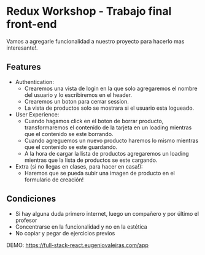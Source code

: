 # Redux Workshop - Trabajo final front-end

Vamos a agregarle funcionalidad a nuestro proyecto para hacerlo mas interesante!.

## Features
- Authentication:
    + Crearemos una vista de login en la que solo agregaremos el nombre del usuario
    y lo escribiremos en el header.
    + Crearemos un boton para cerrar session.
    + La vista de productos solo se mostrara si el usuario esta logueado.
- User Experience:
    + Cuando hagamos click en el boton de borrar producto, transformaremos el contenido de 
    la tarjeta en un loading mientras que el contenido se este borrando.
    + Cuando agreguemos un nuevo producto haremos lo mismo mientras que el contenido se este guardando.
    + A la hora de cargar la lista de productos agregaremos un loading mientras que la lista de productos se este cargando.    
- Extra (si no llegas en clases, para hacer en casa!):
    + Haremos que se pueda subir una imagen de producto en el formulario de creación!
     
## Condiciones
- Si hay alguna duda primero internet, luego un compañero y por último el profesor
- Concentrarse en la funcionalidad y no en la estética
- No copiar y pegar de ejercicios previos

DEMO: https://full-stack-react.eugeniovaleiras.com/app